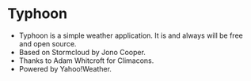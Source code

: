 Typhoon
=======

- Typhoon is a simple weather application. It is and always will be free and open source.
- Based on Stormcloud by Jono Cooper.
- Thanks to Adam Whitcroft for Climacons.
- Powered by Yahoo!Weather.
